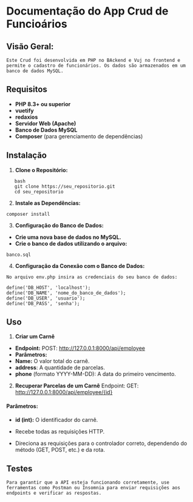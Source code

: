 # Documentação do App Crud de Funcioários


## Visão Geral:

```
Este Crud foi desenvolvida em PHP no BAckend e Vuj no frontend e permite o cadastro de funcionários. Os dados são armazenados em um banco de dados MySQL.
```

## Requisitos

- **PHP 8.3+ ou superior**
- **vuetify**
- **redaxios**
- **Servidor Web (Apache)**
- **Banco de Dados MySQL**
- **Composer** (para gerenciamento de dependências)

## Instalação

1. **Clone o Repositório:**
   
```  
   bash
   git clone https://seu_repositorio.git
   cd seu_repositorio
```

2. **Instale as Dependências:**
   
```   
composer install
```

3. **Configuração do Banco de Dados:**

- **Crie uma nova base de dados no MySQL.**
- **Crie o banco de dados utilizando o arquivo:**

```
banco.sql
```

4. **Configuração da Conexão com o Banco de Dados:**

```
No arquivo env.php insira as credenciais do seu banco de dados:
```
```
define('DB_HOST', 'localhost');
define('DB_NAME', 'nome_do_banco_de_dados');
define('DB_USER', 'usuario');
define('DB_PASS', 'senha');
```

## Uso


1. **Criar um Carnê**
- **Endpoint:** POST: http://127.0.0.1:8000/api/employee
- **Parâmetros:**
- **Name:** O valor total do carnê.
- **address**: A quantidade de parcelas.
- **phone** (formato YYYY-MM-DD): A data do primeiro vencimento. 


2. **Recuperar Parcelas de um Carnê**
Endpoint: GET: http://127.0.0.1:8000/api/employee/{id}

#### Parâmetros:
- **id (int):** O identificador do carnê.

   
- Recebe todas as requisições HTTP.
- Direciona as requisições para o controlador correto, dependendo do método (GET, POST, etc.) e da rota.
  

## Testes

```
Para garantir que a API esteja funcionando corretamente, use ferramentas como Postman ou Insomnia para enviar requisições aos endpoints e verificar as respostas.
```